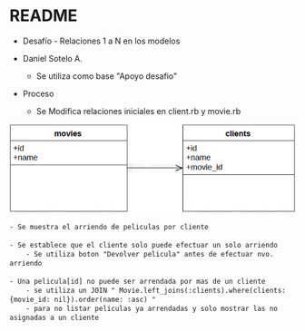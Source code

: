 # README

* Desafío - Relaciones 1 a N en los modelos

* Daniel Sotelo A.

    - Se utiliza como base "Apoyo desafio"

* Proceso

    - Se Modifica relaciones iniciales en client.rb y movie.rb
    
![Descripción de la imagen](app/assets/images/relacion.jpg "relacion 1 a N")

    - Se muestra el arriendo de peliculas por cliente

    - Se establece que el cliente solo puede efectuar un solo arriendo
        - Se utiliza boton "Devolver pelicula" antes de efectuar nvo. arriendo

    - Una pelicula[id] no puede ser arrendada por mas de un cliente
        - se utiliza un JOIN " Movie.left_joins(:clients).where(clients: {movie_id: nil}).order(name: :asc) "
        - para no listar peliculas ya arrendadas y solo mostrar las no asignadas a un cliente
    